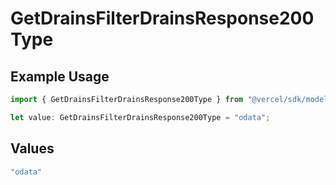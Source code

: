 # GetDrainsFilterDrainsResponse200Type

## Example Usage

```typescript
import { GetDrainsFilterDrainsResponse200Type } from "@vercel/sdk/models/getdrainsop.js";

let value: GetDrainsFilterDrainsResponse200Type = "odata";
```

## Values

```typescript
"odata"
```